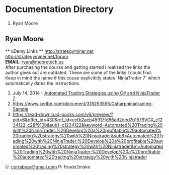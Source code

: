 # Documentation Directory

1. Ryan Moore


## Ryan Moore  

** uDemy Links **
http://strategyminer.net  
http://strategyminer.net/forum  
**EMAIL**: ryan@mooretech.us  
After purchasing the course and getting started I realized the links the author gives out are outdated. These are some of the links I could find. Keep in mind the name if this couse explicititly states 'NinjaTrader 7' which automatically dates the instructions.  

1. July 14, 2014 - [Automated Trading Strategies using C# and NinjaTrader 7](https://www.toolbox.com/tech/programming/blogs/automated-trading-strategies-using-c-and-ninjatrader-7-071414/)  
1. https://www.scribd.com/document/318253555/Csharpninjatrading-Sample
1. https://read-download-books.com/v6/preview/?pid=6&offer_id=430&ref_id=cefb2aeb45917fd66ad2ded7b1579VGX_c1234122_c28f910b&sub1=c1234122&keyword=Automated%20Trading%20with%20NinjaTrader:%20Develop%20a%20profitable%20automated%20trading%20strategy%20with%20Ninjatrader&sub8=Automated%20Trading%20with%20NinjaTrader:%20Develop%20a%20profitable%20automated%20trading%20strategy%20with%20Ninjatrader&m=Automated%20Trading%20with%20NinjaTrader:%20Develop%20a%20profitable%20automated%20trading%20strategy%20with%20Ninjatrader

U: cortabear@gmail.com
P: 1trade2make